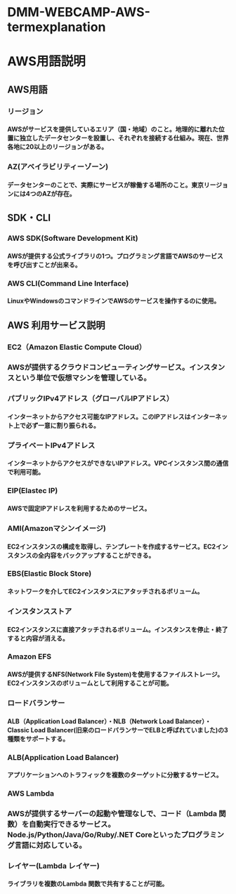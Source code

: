 # DMM-WEBCAMP-AWS-termexplanation
# AWS用語説明
## AWS用語
### リージョン
#### AWSがサービスを提供しているエリア（国・地域）のこと。地理的に離れた位置に独立したデータセンターを設置し、それぞれを接続する仕組み。現在、世界各地に20以上のリージョンがある。

### AZ(アベイラビリティーゾーン)
#### データセンターのことで、実際にサービスが稼働する場所のこと。東京リージョンには4つのAZが存在。


## SDK・CLI
### AWS SDK(Software Development Kit)
#### AWSが提供する公式ライブラリの1つ。プログラミング言語でAWSのサービスを呼び出すことが出来る。

### AWS CLI(Command Line Interface)
#### LinuxやWindowsのコマンドラインでAWSのサービスを操作するのに使用。


## AWS 利用サービス説明
### EC2（Amazon Elastic Compute Cloud）
### AWSが提供するクラウドコンピューティングサービス。インスタンスという単位で仮想マシンを管理している。

### パブリックIPv4アドレス（グローバルIPアドレス）
#### インターネットからアクセス可能なIPアドレス。このIPアドレスはインターネット上で必ず一意に割り振られる。

### プライベートIPv4アドレス
#### インターネットからアクセスができないIPアドレス。VPCインスタンス間の通信で利用可能。

### EIP(Elastec IP)
#### AWSで固定IPアドレスを利用するためのサービス。

### AMI(Amazonマシンイメージ)
#### EC2インスタンスの構成を取得し、テンプレートを作成するサービス。EC2インスタンスの全内容をバックアップすることができる。

### EBS(Elastic Block Store)
#### ネットワークを介してEC2インスタンスにアタッチされるボリューム。

### インスタンスストア	
#### EC2インスタンスに直接アタッチされるボリューム。インスタンスを停止・終了すると内容が消える。

### Amazon EFS
#### AWSが提供するNFS(Network File System)を使用するファイルストレージ。EC2インスタンスのボリュームとして利用することが可能。

### ロードバランサー
#### ALB（Application Load Balancer）・NLB（Network Load Balancer）・Classic Load Balancer(旧来のロードバランサーでELBと呼ばれていました)の3種類をサポートする。

### ALB(Application Load Balancer)
#### アプリケーションへのトラフィックを複数のターゲットに分散するサービス。


### AWS Lambda
### AWSが提供するサーバーの起動や管理なしで、コード（Lambda 関数）を自動実行できるサービス。Node.js/Python/Java/Go/Ruby/.NET Coreといったプログラミング言語に対応している。

### レイヤー(Lambda レイヤー)
#### ライブラリを複数のLambda 関数で共有することが可能。
